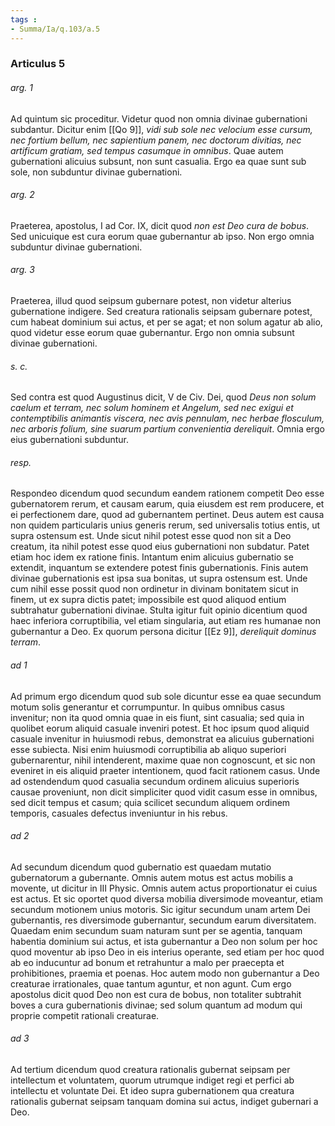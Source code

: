 ```yaml
---
tags : 
- Summa/Ia/q.103/a.5
---
```


### Articulus 5

###### arg. 1
Ad quintum sic proceditur. Videtur quod non omnia divinae gubernationi subdantur. Dicitur enim [[Qo 9]], *vidi sub sole nec velocium esse cursum, nec fortium bellum, nec sapientium panem, nec doctorum divitias, nec artificum gratiam, sed tempus casumque in omnibus*. Quae autem gubernationi alicuius subsunt, non sunt casualia. Ergo ea quae sunt sub sole, non subduntur divinae gubernationi.

###### arg. 2
Praeterea, apostolus, I ad Cor. IX, dicit quod *non est Deo cura de bobus*. Sed unicuique est cura eorum quae gubernantur ab ipso. Non ergo omnia subduntur divinae gubernationi.

###### arg. 3
Praeterea, illud quod seipsum gubernare potest, non videtur alterius gubernatione indigere. Sed creatura rationalis seipsam gubernare potest, cum habeat dominium sui actus, et per se agat; et non solum agatur ab alio, quod videtur esse eorum quae gubernantur. Ergo non omnia subsunt divinae gubernationi.

###### s. c.
Sed contra est quod Augustinus dicit, V de Civ. Dei, quod *Deus non solum caelum et terram, nec solum hominem et Angelum, sed nec exigui et contemptibilis animantis viscera, nec avis pennulam, nec herbae flosculum, nec arboris folium, sine suarum partium convenientia dereliquit*. Omnia ergo eius gubernationi subduntur.

###### resp.
Respondeo dicendum quod secundum eandem rationem competit Deo esse gubernatorem rerum, et causam earum, quia eiusdem est rem producere, et ei perfectionem dare, quod ad gubernantem pertinet. Deus autem est causa non quidem particularis unius generis rerum, sed universalis totius entis, ut supra ostensum est. Unde sicut nihil potest esse quod non sit a Deo creatum, ita nihil potest esse quod eius gubernationi non subdatur. Patet etiam hoc idem ex ratione finis. Intantum enim alicuius gubernatio se extendit, inquantum se extendere potest finis gubernationis. Finis autem divinae gubernationis est ipsa sua bonitas, ut supra ostensum est. Unde cum nihil esse possit quod non ordinetur in divinam bonitatem sicut in finem, ut ex supra dictis patet; impossibile est quod aliquod entium subtrahatur gubernationi divinae. Stulta igitur fuit opinio dicentium quod haec inferiora corruptibilia, vel etiam singularia, aut etiam res humanae non gubernantur a Deo. Ex quorum persona dicitur [[Ez 9]], *dereliquit dominus terram*.

###### ad 1
Ad primum ergo dicendum quod sub sole dicuntur esse ea quae secundum motum solis generantur et corrumpuntur. In quibus omnibus casus invenitur; non ita quod omnia quae in eis fiunt, sint casualia; sed quia in quolibet eorum aliquid casuale inveniri potest. Et hoc ipsum quod aliquid casuale invenitur in huiusmodi rebus, demonstrat ea alicuius gubernationi esse subiecta. Nisi enim huiusmodi corruptibilia ab aliquo superiori gubernarentur, nihil intenderent, maxime quae non cognoscunt, et sic non eveniret in eis aliquid praeter intentionem, quod facit rationem casus. Unde ad ostendendum quod casualia secundum ordinem alicuius superioris causae proveniunt, non dicit simpliciter quod vidit casum esse in omnibus, sed dicit tempus et casum; quia scilicet secundum aliquem ordinem temporis, casuales defectus inveniuntur in his rebus.

###### ad 2
Ad secundum dicendum quod gubernatio est quaedam mutatio gubernatorum a gubernante. Omnis autem motus est actus mobilis a movente, ut dicitur in III Physic. Omnis autem actus proportionatur ei cuius est actus. Et sic oportet quod diversa mobilia diversimode moveantur, etiam secundum motionem unius motoris. Sic igitur secundum unam artem Dei gubernantis, res diversimode gubernantur, secundum earum diversitatem. Quaedam enim secundum suam naturam sunt per se agentia, tanquam habentia dominium sui actus, et ista gubernantur a Deo non solum per hoc quod moventur ab ipso Deo in eis interius operante, sed etiam per hoc quod ab eo inducuntur ad bonum et retrahuntur a malo per praecepta et prohibitiones, praemia et poenas. Hoc autem modo non gubernantur a Deo creaturae irrationales, quae tantum aguntur, et non agunt. Cum ergo apostolus dicit quod Deo non est cura de bobus, non totaliter subtrahit boves a cura gubernationis divinae; sed solum quantum ad modum qui proprie competit rationali creaturae.

###### ad 3
Ad tertium dicendum quod creatura rationalis gubernat seipsam per intellectum et voluntatem, quorum utrumque indiget regi et perfici ab intellectu et voluntate Dei. Et ideo supra gubernationem qua creatura rationalis gubernat seipsam tanquam domina sui actus, indiget gubernari a Deo.

